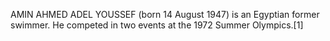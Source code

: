 AMIN AHMED ADEL YOUSSEF (born 14 August 1947) is an Egyptian former swimmer. He competed in two events at the 1972 Summer Olympics.[1]
